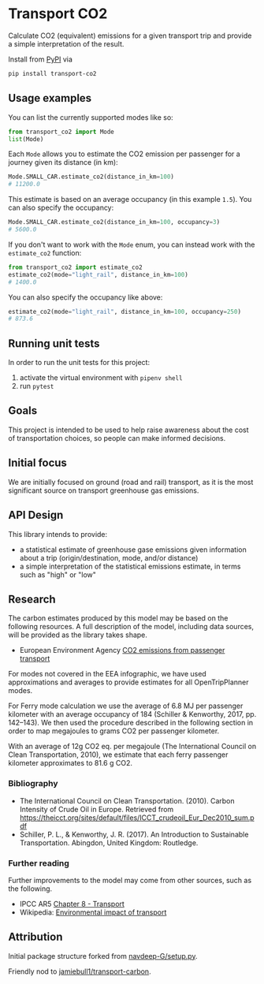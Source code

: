 # Transport CO2

Calculate CO2 (equivalent) emissions for a given transport trip and provide a simple interpretation of the result.

Install from [PyPI](https://pypi.org/project/transport-co2/) via
```bash
pip install transport-co2
```

## Usage examples

You can list the currently supported modes like so:
```python
from transport_co2 import Mode
list(Mode)
```
Each `Mode` allows you to estimate the CO2 emission per passenger for a journey given its distance (in km):
```python
Mode.SMALL_CAR.estimate_co2(distance_in_km=100)
# 11200.0
```
This estimate is based on an average occupancy (in this example `1.5`). You can also specify the occupancy:
```python
Mode.SMALL_CAR.estimate_co2(distance_in_km=100, occupancy=3)
# 5600.0
```
If you don't want to work with the `Mode` enum, you can instead work with the `estimate_co2` function:
```python
from transport_co2 import estimate_co2
estimate_co2(mode="light_rail", distance_in_km=100)
# 1400.0
```
You can also specify the occupancy like above:
```python
estimate_co2(mode="light_rail", distance_in_km=100, occupancy=250)
# 873.6
```

## Running unit tests
In order to run the unit tests for this project:

1. activate the virtual environment with `pipenv shell`
2. run `pytest`

## Goals

This project is intended to be used to help raise awareness about the cost of transportation choices, so people can make informed decisions.

## Initial focus

We are initially focused on ground (road and rail) transport, as it is the most significant source on transport greenhouse gas emissions.

## API Design

This library intends to provide:

- a statistical estimate of greenhouse gase emissions given information about a trip (origin/destination, mode, and/or distance)
- a simple interpretation of the statistical emissions estimate, in terms such as "high" or "low"

## Research

The carbon estimates produced by this model may be based on the following resources. A full description of the model, including data sources, will be provided as the library takes shape.

- European Environment Agency [CO2 emissions from passenger transport](https://www.eea.europa.eu/media/infographics/co2-emissions-from-passenger-transport/view)

For modes not covered in the EEA infographic, we have used approximations and averages to provide estimates for all OpenTripPlanner modes.

For Ferry mode calculation we use the average of 6.8 MJ per passenger kilometer with an average occupancy of 184 (Schiller & Kenworthy, 2017, pp. 142–143). We then used the procedure described in the following section in order to map megajoules to grams CO2 per passenger kilometer.

With an average of 12g CO2 eq. per megajoule (The International Council on Clean Transportation, 2010), we estimate that each ferry passenger kilometer approximates to 81.6 g CO2.

### Bibliography
- The International Council on Clean Transportation. (2010). Carbon Intensity of Crude Oil in Europe. Retrieved from https://theicct.org/sites/default/files/ICCT_crudeoil_Eur_Dec2010_sum.pdf
- Schiller, P. L., & Kenworthy, J. R. (2017). An Introduction to Sustainable Transportation. Abingdon, United Kingdom: Routledge.


### Further reading
Further improvements to the model may come from other sources, such as the following.

- IPCC AR5 [Chapter 8 - Transport](https://www.ipcc.ch/site/assets/uploads/2018/02/ipcc_wg3_ar5_chapter8.pdf)
- Wikipedia: [Environmental impact of transport](https://en.wikipedia.org/wiki/Environmental_impact_of_transport)

## Attribution

Initial package structure forked from [navdeep-G/setup.py](https://github.com/navdeep-G/setup.py).

Friendly nod to [jamiebull1/transport-carbon](https://github.com/jamiebull1/transport-carbon).
